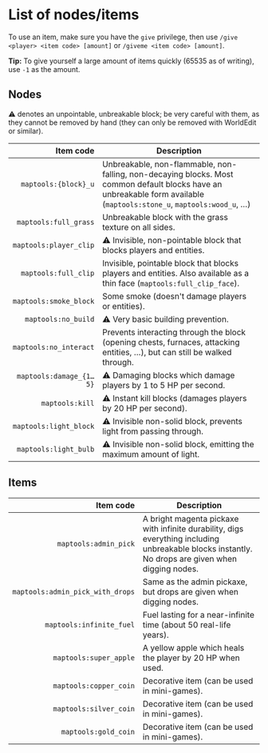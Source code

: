 # List of nodes/items

To use an item, make sure you have the `give` privilege, then use
`/give <player> <item code> [amount]` or `/giveme <item code> [amount]`.

**Tip:** To give yourself a large amount of items quickly (65535 as of writing),
use `-1` as the amount.

## Nodes

:warning: denotes an unpointable, unbreakable block; be very careful with them,
as they cannot be removed by hand (they can only be removed with WorldEdit or
similar).

| Item code               | Description                                                                                                                                                            |
| ----------------------: | ---------------------------------------------------------------------------------------------------------------------------------------------------------------------- |
| `maptools:{block}_u`    | Unbreakable, non-flammable, non-falling, non-decaying blocks. Most common default blocks have an unbreakable form available (`maptools:stone_u`, `maptools:wood_u`, …) |
| `maptools:full_grass`   | Unbreakable block with the grass texture on all sides.                                                                                                                 |
| `maptools:player_clip`  | :warning: Invisible, non-pointable block that blocks players and entities.                                                                                             |
| `maptools:full_clip`    | Invisible, pointable block that blocks players and entities. Also available as a thin face (`maptools:full_clip_face`).                                                |
| `maptools:smoke_block`  | Some smoke (doesn't damage players or entities).                                                                                                                       |
| `maptools:no_build`     | :warning: Very basic building prevention.                                                                                                                              |
| `maptools:no_interact`  | Prevents interacting through the block (opening chests, furnaces, attacking entities, …), but can still be walked through.                                             |
| `maptools:damage_{1…5}` | :warning: Damaging blocks which damage players by 1 to 5 HP per second.                                                                                                |
| `maptools:kill`         | :warning: Instant kill blocks (damages players by 20 HP per second).                                                                                                   |
| `maptools:light_block`  | :warning: Invisible non-solid block, prevents light from passing through.                                                                                              |
| `maptools:light_bulb`   | :warning: Invisible non-solid block, emitting the maximum amount of light.                                                                                             |

## Items

| Item code                        | Description                                                                                                                                       |
| -------------------------------: | ------------------------------------------------------------------------------------------------------------------------------------------------- |
| `maptools:admin_pick`            | A bright magenta pickaxe with infinite durability, digs everything including unbreakable blocks instantly. No drops are given when digging nodes. |
| `maptools:admin_pick_with_drops` | Same as the admin pickaxe, but drops are given when digging nodes.                                                                                |
| `maptools:infinite_fuel`         | Fuel lasting for a near-infinite time (about 50 real-life years).                                                                                 |
| `maptools:super_apple`           | A yellow apple which heals the player by 20 HP when used.                                                                                         |
| `maptools:copper_coin`           | Decorative item (can be used in mini-games).                                                                                                      |
| `maptools:silver_coin`           | Decorative item (can be used in mini-games).                                                                                                      |
| `maptools:gold_coin`             | Decorative item (can be used in mini-games).                                                                                                      |
